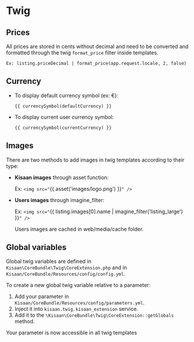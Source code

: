 # Twig


## Prices

All prices are stored in cents without decimal and need to be converted and formatted through 
the twig `format_price` filter inside templates.

    Ex: listing.priceDecimal | format_price(app.request.locale, 2, false)
    

## Currency

* To display default currency symbol (ex: €):

    `{{ currencySymbol(defaultCurrency) }}`
    
* To display current user currency symbol:

    `{{ currencySymbol(currentCurrency) }}`

    
## Images

There are two methods to add images in twig templates according to their type:

- **Kisaan images** through asset function:

    Ex: `<img src="`{{ asset('images/logo.png') }}`" />`
    
- **Users images** through imagine_filter:
    
    Ex: `<img src="`{{ listing.images[0].name | imagine_filter('listing_large')  }}`" />`
    
    Users images are cached in web/media/cache folder.


## Global variables

Global twig variables are defined in `Kisaan\CoreBundle\Twig\CoreExtension.php` and in 
`Kisaan/CoreBundle/Resources/config/config.yml`.

To create a new global twig variable relative to a parameter:

1. Add your parameter in `Kisaan/CoreBundle/Resources/config/parameters.yml`.
2. Inject it into `kisaan.twig.kisaan_extension` service.
3. Add it to the `\Kisaan\CoreBundle\Twig\CoreExtension::getGlobals` method.

Your parameter is now accessible in all twig templates
